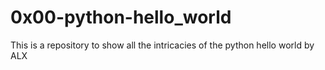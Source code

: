 # 0x00-python-hello_world

This is a repository to show all the intricacies of the python hello world by ALX
